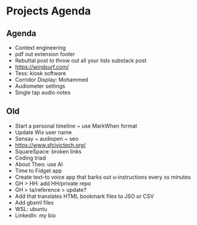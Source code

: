 # Projects Agenda

## Agenda

* Context engineering
* pdf out extension footer
* Rebuttal post to throw out all your lists substack post
* https://windsurf.com/
* Tess: kiosk software
* Corridor Display: Mohammed
* Audiometer settings
* Single tap audio notes


## Old

* Start a personal timeline ~ use MarkWhen format
* Update Wix user name
* Sensay ~ audiopen ~ seo
* <a href="https://www.sfcivictech.org/">https://www.sfcivictech.org/</a>
* SquareSpace: broken links
* Coding triad
* About Theo: use AI
* Time to Fidget app
* Create text-to voice app that barks out u-instructions every xx minutes&nbsp;
* GH > HH: add HH/private repo
* GH > ta/reference > update?
* Add that translates HTML bookmark files to JSO or CSV
* Add gbxml files
* WSL: ubuntu
* LinkedIn: my bio

